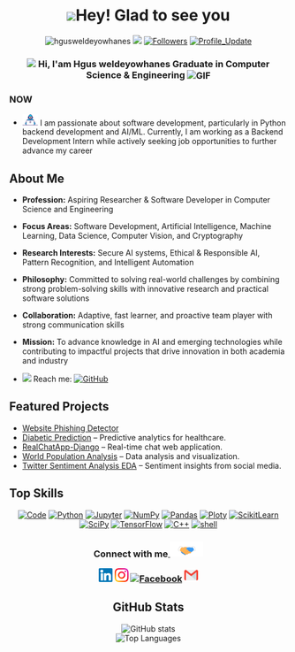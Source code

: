 <h1 align="center"> <img src="https://emojis.slackmojis.com/emojis/images/1531849430/4246/blob-sunglasses.gif?1531849430" width="36"/>Hey! Glad to see you </h1>

<p align="center"> 
    <img src="https://komarev.com/ghpvc/?username=hgusweldeyowhanes" alt="hgusweldeyowhanes"/>       
    <a href="https://github.com/hgusweldeyowhanes/hgusweldeyowhanes/pulse" alt="Activity"><img src="https://img.shields.io/github/commit-activity/m/hgusweldeyowhanes/hgusweldeyowhanes" /></a>
    <a href="https://github.com/hgusweldeyowhanes?tab=followers"><img alt="Followers" src="https://img.shields.io/github/followers/hgusweldeyowhanes?color=4C1&logo=github"></a>
    <a href="https://github.com/hgusweldeyowhanes/hgusweldeyowhanes" target="_blank"><img alt="Profile_Update" src="https://img.shields.io/github/last-commit/hgusweldeyowhanes/hgusweldeyowhanes?label=Profile%20update&style=fflat-square"></a>
</p>
<h3 align="center"> 
    <img src="https://media.giphy.com/media/hvRJCLFzcasrR4ia7z/giphy.gif" width="21"></a> Hi, I'am Hgus weldeyowhanes Graduate in Computer Science & Engineering <img align="center" alt="GIF" width="30"  src="https://media.giphy.com/media/H6KusZ8pzxtyymblnE/giphy.gif" width="36"/>
</h3> 

### NOW
- <img src="https://github.com/hgusweldeyowhanes/hgusweldeyowhanes/blob/main/Developer.gif" width="28"> I am passionate about software development, particularly in Python backend development and AI/ML. Currently, I am working as a Backend Development Intern while actively seeking job opportunities to further advance my career
 
## About Me  

- **Profession:** Aspiring Researcher & Software Developer in Computer Science and Engineering  
- **Focus Areas:** Software Development, Artificial Intelligence, Machine Learning, Data Science, Computer Vision, and Cryptography
- **Research Interests:** Secure AI systems, Ethical & Responsible AI, Pattern Recognition, and Intelligent Automation
- **Philosophy:** Committed to solving real-world challenges by combining strong problem-solving skills with innovative research and practical software solutions
- **Collaboration:** Adaptive, fast learner, and proactive team player with strong communication skills
- **Mission:** To advance knowledge in AI and emerging technologies while contributing to impactful projects that drive innovation in both academia and industry


- <img src="https://github.com/SP-XD/SP-XD/blob/main/images/letterbox.gif?raw=true" width="25"/> Reach me: <a href="mailto:hgusha2010@gmail.com" target="_blank"><img alt="GitHub" src="https://img.shields.io/badge/-hgusha2010@gmail.com-c14438?style=flat-square&logo=Gmail&logoColor=white"></a>

##  Featured Projects

- [Website Phishing Detector](https://github.com/hgusweldeyowhanes/website-Phishing-detector)
- [Diabetic Prediction](https://github.com/hgusweldeyowhanes/Diabetic-Prediction) – Predictive analytics for healthcare.
- [RealChatApp-Django](https://github.com/hgusweldeyowhanes/RealChatApp-Django) – Real-time chat web application.
- [World Population Analysis](https://github.com/hgusweldeyowhanes/world-population-analysis) – Data analysis and visualization.
- [Twitter Sentiment Analysis EDA](https://github.com/hgusweldeyowhanes/twitter-sentiment-analysis-eda) – Sentiment insights from social media.


##  Top Skills
<p align="center">
    <a href="https://github.com/hgusweldeyowhanes?tab=repositories" target="_blank"><img alt="Code" src="https://img.shields.io/badge/-code-000000?style=flat-square&logo=Plex&logoColor=white"></a>
    <a href="https://github.com/hgusweldeyowhanes?tab=repositories&language=python" target="_blank"><img alt="Python" src="https://img.shields.io/badge/Python-FFD43B?style=flat-square&logo=python&logoColor=darkgreen"></a>
    <a href="https://github.com/hgusweldeyowhanes?tab=repositories&language=Jupyter Notebook" target="_blank"><img alt="Jupyter" src="https://img.shields.io/badge/Jupyter-F37626.svg?&style=flat-square&logo=Jupyter&logoColor=white"></a>
    <a href="https://github.com/hgusweldeyowhanes/Diabetic-Prediction" target="_blank"><img alt="NumPy" src="https://img.shields.io/badge/Numpy-777BB4?style=flat-square&logo=numpy&logoColor=white"></a>
    <a href="https://github.com/hgusweldeyowhanes/Diabetic-Prediction" target="_blank"><img alt="Pandas" src="https://img.shields.io/badge/Pandas-2C2D72?style=flat-square&logo=pandas&logoColor=white"></a>
    <a href="https://github.com/hgusweldeyowhanes/website-Phishing-detector" target="_blank"><img alt="Ploty" src="https://img.shields.io/badge/Plotly-%233F4F75?style=flat-square&logo=plotly&logoColor=white"></a>
    <a href="https://github.com/hgusweldeyowhanes/website-Phishing-detector" target="_blank"><img alt="ScikitLearn" src="https://img.shields.io/badge/scikit_learn-F7931E?style=flat-square&logo=scikit-learn&logoColor=white"></a>
    <a href="https://github.com/hgusweldeyowhanes/titanic-data-analysis" target="_blank"><img alt="SciPy" src="https://img.shields.io/badge/SciPy-%230C55A5?style=flat-square&logo=scipy&logoColor=white"></a>
    <a href="https://github.com/hgusweldeyowhanes/titanic-data-analysis" target="_blank"><img alt="TensorFlow" src="https://img.shields.io/badge/TensorFlow-FF6F00?style=flat-square&logo=TensorFlow&logoColor=white"></a>    
    <a href="https://github.com/hgusweldeyowhanes?tab=repositories&language=c%2B%2B" target="_blank"><img alt="C++" src="https://img.shields.io/badge/-C%2B%2B-00599C?style=flat-square&logo=C%2B%2B&logoColor=white"></a>
    <a href="https://github.com/hgusweldeyowhanes?tab=repositories&language=shell" target="_blank"><img alt="shell" src="https://img.shields.io/badge/-shell-5391FE?style=flat-square&logo=PowerShell&logoColor=white"></a>   
    
</p>


<div align="center">
<h3> Connect with me<a href="https://gifyu.com/image/Zy2f"> <img src="https://github.com/hgusweldeyowhanes/hgusweldeyowhanes/blob/main/Handshake.gif" width="60"></a>

<p align="center">
    <a href="https://www.linkedin.com/in/hgus-weldeyowhanes/" target="_blank"><img alt="LinkedIn" width="25px" src="https://github.com/hgusweldeyowhanes/hgusweldeyowhanes/blob/main/Linkedin.svg"></a>
    <a href="https://www.instagram.com/hgus.23/" target="_blank"><img alt="Instagram" width="25px" src="https://github.com/hgusweldeyowhanes/hgusweldeyowhanes/blob/main/Instagram.svg"></a>
    <a href="https://web.facebook.com/hgus.weldeyowhans.31" target="_blank"><img alt="Facebook" width="25px" src="https://upload.wikimedia.org/wikipedia/commons/5/51/Facebook_f_logo_%282019%29.svg"></a>
    <a href="mailto:hgusha2010@gmail.com" target="_blank"><img alt="Gmail" width="25px" src="https://github.com/hgusweldeyowhanes/hgusweldeyowhanes/blob/main/Gmail.svg"></a> 
</p> 


##  GitHub Stats
![GitHub stats](https://github-readme-stats.vercel.app/api?username=hgusweldeyowhanes&show_icons=true&theme=tokyonight)  
![Top Languages](https://github-readme-stats.vercel.app/api/top-langs/?username=hgusweldeyowhanes&layout=compact&theme=tokyonight)
 
